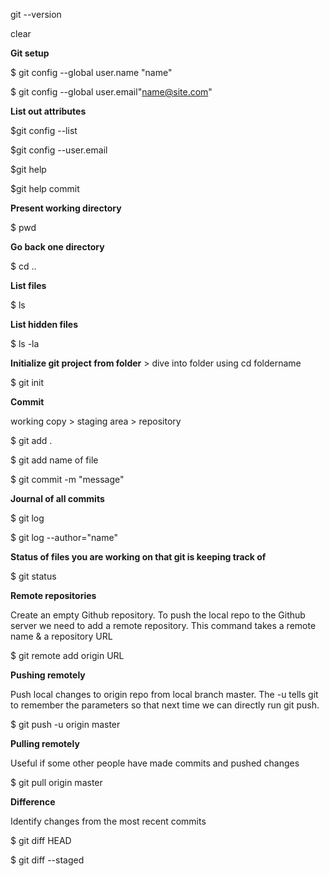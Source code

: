 git --version

clear

**Git setup**

$ git config --global user.name "name"

$ git config --global user.email"name@site.com"

**List out attributes**

$git config --list

$git config --user.email

$git help

$git help commit

**Present working directory**

$ pwd


**Go back one directory**

$ cd ..


**List files**

$ ls


**List hidden files**

$ ls -la


**Initialize git project from folder** >  dive into folder using cd foldername


$ git init


**Commit**


  working copy > staging area > repository
  
  
$ git add .


$ git add name of file


$ git commit -m "message"


**Journal of all commits**


$ git log


$ git log --author="name"


**Status of files you are working on that git is keeping track of**


$ git status


**Remote repositories**


Create an empty Github repository. To push the local repo to the Github server we need to add a remote repository. This command takes a remote name & a repository URL


$ git remote add origin URL


**Pushing remotely**


Push local changes to origin repo from local branch master. The -u tells git to remember the parameters so that next time we can directly run git push.


$ git push -u origin master


**Pulling remotely**


Useful if some other people have made commits and pushed changes


$ git pull origin master


**Difference**


Identify changes from the most recent commits


$ git diff HEAD


$ git diff --staged
